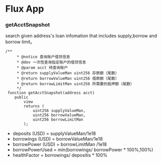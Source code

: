 # Flux App

### getAcctSnapshot

search given address's loan infomation that includes supply,borrow and borrow limit。

```solidity
/**
     * @notice 查询账户借贷信息
     * @dev 一次性查询指定账户的借贷信息
     * @param acct 待查询账户
     * @return supplyValueMan uint256 存款额（尾数）
     * @return borrowValueMan uint256 借款额（尾数）
     * @return borrowLimitMan uint256 所需要的抵押额（尾数）
     */
 function getAcctSnapshot(address acct)
    public
        view
        returns (
            uint256 supplyValueMan,
            uint256 borrowValueMan,
            uint256 borrowLimitMan
        );
```

* deposits (USD) =  supplyValueMan/1e18
* borrowings (USD) = borrowValueMan/1e18
* borrowPower (USD) =  borrowLimitMan /1e18
* borrowPowerUsed =  min(borrowings/ borrowPower \* 100%,100%)
* healthFactor = borrowings/ depositis \* 100%

